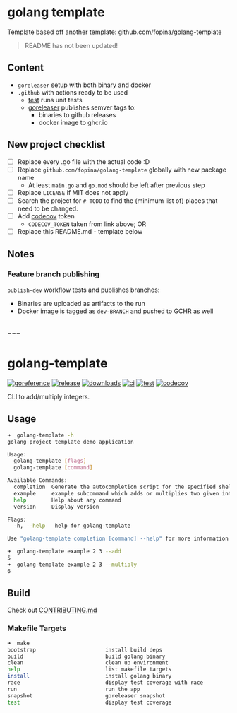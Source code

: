 # golang template

Template based off another template: github.com/fopina/golang-template

> README has not been updated!

## Content

* `goreleaser` setup with both binary and docker
* `.github` with actions ready to be used
    * [test](.github/workflows/test.yml) runs unit tests
    * [goreleaser](.github/workflows/goreleaser.yml) publishes semver tags to:
      * binaries to github releases
      * docker image to ghcr.io

## New project checklist

* [ ] Replace every .go file with the actual code :D
* [ ] Replace `github.com/fopina/golang-template` globally with new package name
    * At least `main.go` and `go.mod` should be left after previous step
* [ ] Replace `LICENSE` if MIT does not apply
* [ ] Search the project for `# TODO` to find the (minimum list of) places that need to be changed.
* [ ] Add [codecov](https://app.codecov.io/github/fopina/) token
    * `CODECOV_TOKEN` taken from link above; OR
* [ ] Replace this README.md - template below

## Notes

### Feature branch publishing

`publish-dev` workflow tests and publishes branches:
* Binaries are uploaded as artifacts to the run
* Docker image is tagged as `dev-BRANCH` and pushed to GCHR as well

## ---

# golang-template

[![goreference](https://pkg.go.dev/badge/github.com/fopina/golang-template.svg)](https://pkg.go.dev/github.com/fopina/golang-template)
[![release](https://img.shields.io/github/v/release/fopina/golang-template)](https://github.com/fopina/golang-template/releases)
[![downloads](https://img.shields.io/github/downloads/fopina/golang-template/total.svg)](https://github.com/fopina/golang-template/releases)
[![ci](https://github.com/fopina/golang-template/actions/workflows/publish-main.yml/badge.svg)](https://github.com/fopina/golang-template/actions/workflows/publish-main.yml)
[![test](https://github.com/fopina/golang-template/actions/workflows/test.yml/badge.svg)](https://github.com/fopina/golang-template/actions/workflows/test.yml)
[![codecov](https://codecov.io/github/fopina/golang-template/graph/badge.svg)](https://codecov.io/github/fopina/golang-template)


CLI to add/multiply integers.

## Usage

```sh
➜  golang-template -h
golang project template demo application

Usage:
  golang-template [flags]
  golang-template [command]

Available Commands:
  completion  Generate the autocompletion script for the specified shell
  example     example subcommand which adds or multiplies two given integers
  help        Help about any command
  version     Display version

Flags:
  -h, --help   help for golang-template

Use "golang-template completion [command] --help" for more information about a command.
```

```sh
➜  golang-template example 2 3 --add
5
➜  golang-template example 2 3 --multiply
6
```

## Build

Check out [CONTRIBUTING.md](CONTRIBUTING.md)

### Makefile Targets
```sh
➜  make
bootstrap                      install build deps
build                          build golang binary
clean                          clean up environment
help                           list makefile targets
install                        install golang binary
race                           display test coverage with race
run                            run the app
snapshot                       goreleaser snapshot
test                           display test coverage
```


